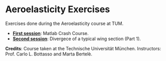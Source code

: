 # Aeroelasticity Exercises

Exercises done during the Aeroelasticity course at TUM.

* [**First session**](https://github.com/PabloRdrRbl/aeroelasticity-exercises/tree/master/practice-01): Matlab Crash Course.
* [**Second session**](https://github.com/PabloRdrRbl/aeroelasticity-exercises/tree/master/practice-02): Divergece of a typical wing section (Part 1).


**Credits**: Course taken at the Technische Universität München. Instructors: Prof. Carlo L. Bottasso and Marta Bertelè.
